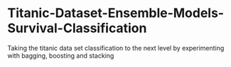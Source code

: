 # Titanic-Dataset-Ensemble-Models-Survival-Classification
Taking the titanic data set classification to the next level by experimenting with bagging, boosting and stacking
